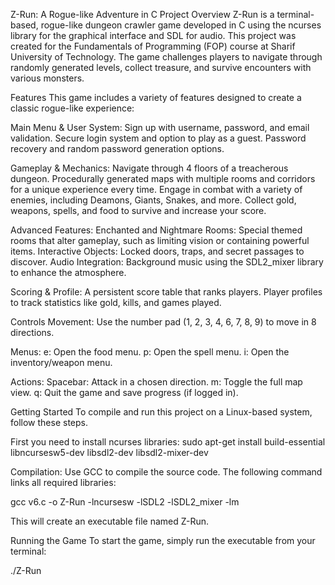 Z-Run: A Rogue-like Adventure in C
Project Overview
Z-Run is a terminal-based, rogue-like dungeon crawler game developed in C using the ncurses library for the graphical interface and SDL for audio. This project was created for the Fundamentals of Programming (FOP) course at Sharif University of Technology. The game challenges players to navigate through randomly generated levels, collect treasure, and survive encounters with various monsters.

Features
This game includes a variety of features designed to create a classic rogue-like experience:

Main Menu & User System:
Sign up with username, password, and email validation.
Secure login system and option to play as a guest.
Password recovery and random password generation options.

Gameplay & Mechanics:
Navigate through 4 floors of a treacherous dungeon.
Procedurally generated maps with multiple rooms and corridors for a unique experience every time.
Engage in combat with a variety of enemies, including Deamons, Giants, Snakes, and more.
Collect gold, weapons, spells, and food to survive and increase your score.

Advanced Features:
Enchanted and Nightmare Rooms: Special themed rooms that alter gameplay, such as limiting vision or containing powerful items.
Interactive Objects: Locked doors, traps, and secret passages to discover.
Audio Integration: Background music using the SDL2_mixer library to enhance the atmosphere.

Scoring & Profile:
A persistent score table that ranks players.
Player profiles to track statistics like gold, kills, and games played.

Controls
Movement: Use the number pad (1, 2, 3, 4, 6, 7, 8, 9) to move in 8 directions.

Menus:
e: Open the food menu.
p: Open the spell menu.
i: Open the inventory/weapon menu.

Actions:
Spacebar: Attack in a chosen direction.
m: Toggle the full map view.
q: Quit the game and save progress (if logged in).

Getting Started
To compile and run this project on a Linux-based system, follow these steps.

First you need to install ncurses libraries:
sudo apt-get install build-essential libncursesw5-dev libsdl2-dev libsdl2-mixer-dev

Compilation:
Use GCC to compile the source code. The following command links all required libraries:

gcc v6.c -o Z-Run -lncursesw -lSDL2 -lSDL2_mixer -lm

This will create an executable file named Z-Run.

Running the Game
To start the game, simply run the executable from your terminal:

./Z-Run
